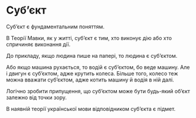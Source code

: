 # Субʼєкт

Субʼєкт є фундаментальним поняттям.

В <subject>Теорії Мавки</subject>, як у житті, субʼєкт є тим, хто
виконує дію або хто спричиняє виконання дії.

До прикладу, якщо людина пише на папері, то людина є субʼєктом.

Або якщо машина рухається, то водій є субʼєктом, бо веде
машину. Але і двигун є
субʼєктом, адже крутить колеса. Більше того, колесо теж можна вважати субʼєктом, адже котить машину й водія в ній далі.

Логічно зробити припущення, що субʼєктом може бути будь-який обʼєкт залежно від точки зору.

В наявній теорії української мови відповідником субʼєкта є підмет.